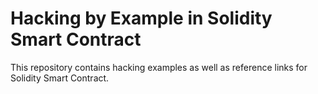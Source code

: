 # Hacking by Example in Solidity Smart Contract

This repository contains hacking examples as well as reference links for Solidity Smart Contract.

